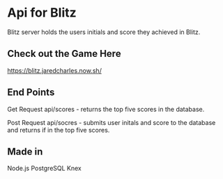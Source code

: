 # Api for Blitz
Blitz server holds the users initials and score they achieved in Blitz.

## Check out the Game Here
https://blitz.jaredcharles.now.sh/

## End Points
Get Request
api/scores - returns the top five scores in the database.

Post Request
api/socres - submits user initals and score to the database and returns if in the top five scores.

## Made in
Node.js
PostgreSQL
Knex
